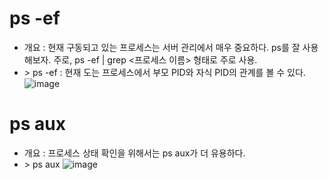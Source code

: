 ps -ef
======
* 개요 : 현재 구동되고 있는 프로세스는 서버 관리에서 매우 중요하다. ps를 잘 사용해보자. 주로, ps -ef | grep <프로세스 이름> 형태로 주로 사용.
* \> ps -ef : 현재 도는 프로세스에서 부모 PID와 자식 PID의 관계를 볼 수 있다.
  ![image](https://user-images.githubusercontent.com/70207093/181177562-4b3cffe7-7aa8-4260-8a17-76194741cdcd.png)

ps aux
======
* 개요 : 프로세스 상태 확인을 위해서는 ps aux가 더 유용하다.
* \> ps aux
  ![image](https://user-images.githubusercontent.com/70207093/181178760-22aaee0c-ff22-44e6-8318-3abd5593c62a.png)
